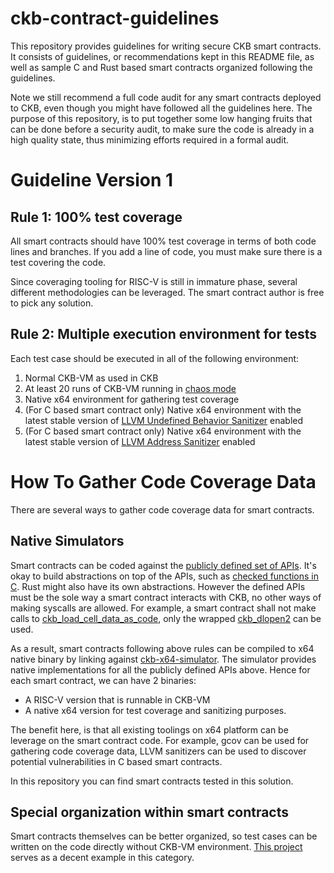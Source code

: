 # ckb-contract-guidelines

This repository provides guidelines for writing secure CKB smart contracts. It consists of guidelines, or recommendations kept in this README file, as well as sample C and Rust based smart contracts organized following the guidelines.

Note we still recommend a full code audit for any smart contracts deployed to CKB, even though you might have followed all the guidelines here. The purpose of this repository, is to put together some low hanging fruits that can be done before a security audit, to make sure the code is already in a high quality state, thus minimizing efforts required in a formal audit.

# Guideline Version 1

## Rule 1: 100% test coverage

All smart contracts should have 100% test coverage in terms of both code lines and branches. If you add a line of code, you must make sure there is a test covering the code.

Since coveraging tooling for RISC-V is still in immature phase, several different methodologies can be leveraged. The smart contract author is free to pick any solution.

## Rule 2: Multiple execution environment for tests

Each test case should be executed in all of the following environment:

1. Normal CKB-VM as used in CKB
2. At least 20 runs of CKB-VM running in [chaos mode](https://github.com/nervosnetwork/ckb-vm/pull/118)
3. Native x64 environment for gathering test coverage
4. (For C based smart contract only) Native x64 environment with the latest stable version of [LLVM Undefined Behavior Sanitizer](https://clang.llvm.org/docs/UndefinedBehaviorSanitizer.html) enabled
5. (For C based smart contract only) Native x64 environment with the latest stable version of [LLVM Address Sanitizer](https://clang.llvm.org/docs/AddressSanitizer.html) enabled

# How To Gather Code Coverage Data

There are several ways to gather code coverage data for smart contracts.

## Native Simulators

Smart contracts can be coded against the [publicly defined set of APIs](https://github.com/nervosnetwork/ckb-c-stdlib/blob/23c85c7588b56f29f15dc7002b2e485d0e6df251/ckb_syscall_apis.h). It's okay to build abstractions on top of the APIs, such as [checked functions in C](https://github.com/nervosnetwork/ckb-c-stdlib/blob/23c85c7588b56f29f15dc7002b2e485d0e6df251/ckb_syscalls.h#L11-L126). Rust might also have its own abstractions. However the defined APIs must be the sole way a smart contract interacts with CKB, no other ways of making syscalls are allowed. For example, a smart contract shall not make calls to [ckb_load_cell_data_as_code](https://github.com/nervosnetwork/rfcs/blob/master/rfcs/0009-vm-syscalls/0009-vm-syscalls.md#load-cell-data-as_code), only the wrapped [ckb_dlopen2](https://github.com/nervosnetwork/ckb-c-stdlib/blob/master/ckb_syscall_apis.h#L36-L38) can be used.

As a result, smart contracts following above rules can be compiled to x64 native binary by linking against [ckb-x64-simulator](https://github.com/nervosnetwork/ckb-x64-simulator). The simulator provides native implementations for all the publicly defined APIs above. Hence for each smart contract, we can have 2 binaries:

* A RISC-V version that is runnable in CKB-VM
* A native x64 version for test coverage and sanitizing purposes.

The benefit here, is that all existing toolings on x64 platform can be leverage on the smart contract code. For example, gcov can be used for gathering code coverage data, LLVM sanitizers can be used to discover potential vulnerabilities in C based smart contracts.

In this repository you can find smart contracts tested in this solution.

## Special organization within smart contracts

Smart contracts themselves can be better organized, so test cases can be written on the code directly without CKB-VM environment. [This project](https://github.com/nervosnetwork/force-bridge-eth/blob/2d16aa4ab459ec00d98aa94d110d8ec5791855c8/ckb-contracts/contracts/eth-bridge-typescript/src/main.rs) serves as a decent example in this category.
